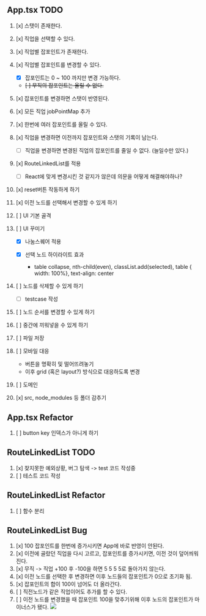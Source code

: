 ## App.tsx TODO

1. [x] 스탯이 존재한다.
2. [x] 직업을 선택할 수 있다.
3. [x] 직업별 잡포인트가 존재한다.
4. [x] 직업별 잡포인트를 변경할 수 있다.
   - [x] 잡포인트는 0 ~ 100 까지만 변경 가능하다.
   - ~~[ ] 무직의 잡포인트는 올릴 수 없다.~~
5. [x] 잡포인트를 변경하면 스탯이 반영된다.
6. [x] 모든 직업 jobPointMap 추가
7. [x] 한번에 여러 잡포인트를 올릴 수 있다.
8. [x] 직업을 변경하면 이전까지 잡포인트와 스탯의 기록이 남는다.
   - [ ] 직업을 변경하면 변경된 직업의 잡포인트를 줄일 수 없다. (늘일수만 있다.)
9. [x] RouteLinkedList를 적용
   - [ ] React에 맞게 변경시킨 것 같지가 않은데 의문을 어떻게 해결해야하나?
10. [x] reset버튼 작동하게 하기
11. [x] 이전 노드를 선택해서 변경할 수 있게 하기
12. [ ] UI 기본 골격
13. [ ] UI 꾸미기

    - [x] 나눔스퀘어 적용
    - [x] 선택 노드 하이라이트 효과

      - table collapse, nth-child(even), classList.add(selected), table { width: 100%}, text-align: center

14. [ ] 노드를 삭제할 수 있게 하기

    - [ ] testcase 작성

15. [ ] 노드 순서를 변경할 수 있게 하기
16. [ ] 중간에 끼워넣을 수 있게 하기
17. [ ] 파일 저장
18. [ ] 모바일 대응
    - 버튼을 명확히 및 떨어뜨려놓기
    - 이후 grid (혹은 layout?) 방식으로 대응하도록 변경
19. [ ] 도메인
20. [x] src, node_modules 등 폴더 감추기

## App.tsx Refactor

1. [ ] button key 인덱스가 아니게 하기

## RouteLinkedList TODO

1. [x] 찾지못한 예외상황, 버그 탐색 -> test 코드 작성중
2. [ ] 테스트 코드 작성

## RouteLinkedList Refactor

1. [ ] 함수 분리

## RouteLinkedList Bug

1. [x] 100 잡포인트를 한번에 증가시키면 App에 바로 반영이 안된다.
2. [x] 이전에 골랐던 직업을 다시 고르고, 잡포인트를 증가시키면, 이전 것이 덮어씌워진다.
3. [x] 무직 -> 직업 +100 후 -100을 하면 5 5 5 5로 돌아가지 않는다.
4. [x] 이전 노드를 선택한 후 변경하면 이후 노드들의 잡포인트가 0으로 초기화 됨.
5. [x] 잡포인트의 합이 100이 넘어도 더 올라간다.
6. [ ] 직전노드가 같은 직업이어도 추가를 할 수 있다.
7. [ ] 이전 노드를 변경했을 때 잡포인트 100을 맞추기위해 이후 노드의 잡포인트가 마이너스가 됐다. ![](https://i.imgur.com/ra8yNWj.jpg)
